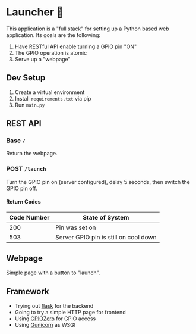 # Launcher 🚀

This application is a "full stack" for setting up a Python based web application.
Its goals are the following:

1. Have RESTful API enable turning a GPIO pin "ON"
2. The GPIO operation is atomic
3. Serve up a "webpage"

## Dev Setup

1. Create a virtual environment
2. Install `requirements.txt` via pip
3. Run `main.py`

## REST API

### Base `/`

Return the webpage.

### POST `/launch`

Turn the GPIO pin on (server configured), delay 5 seconds, then switch the GPIO
pin off.

#### Return Codes

|Code Number|State of System|
|---|---|
|200|Pin was set on|
|503|Server GPIO pin is still on cool down|

## Webpage

Simple page with a button to "launch".

## Framework

- Trying out [flask](https://flask.palletsprojects.com/en/3.0.x) for the backend
- Going to try a simple HTTP page for frontend
- Using [GPIOZero](https://github.com/gpiozero/gpiozero) for GPIO access
- Using [Gunicorn](https://gunicorn.org/) as WSGI